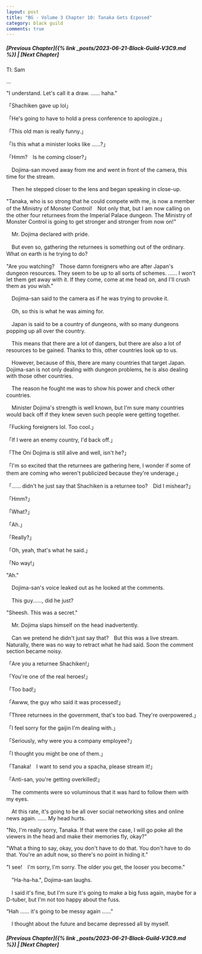 ```yaml
---
layout: post
title: "BG - Volume 3 Chapter 10: Tanaka Gets Ecposed"
category: black guild
comments: true
---
```


##### [Previous Chapter]({% link _posts/2023-06-21-Black-Guild-V3C9.md %}) \| [Next Chapter]


Tl: Sam

…

"I understand. Let's call it a draw. ...... haha."


「Shachiken gave up lol」

「He's going to have to hold a press conference to apologize.」

「This old man is really funny.」
<!--more-->
「Is this what a minister looks like ......?」

「Hmm?　Is he coming closer?」


　Dojima-san moved away from me and went in front of the camera, this time for the stream.

　Then he stepped closer to the lens and began speaking in close-up.


"Tanaka, who is so strong that he could compete with me, is now a member of the Ministry of Monster Control!　Not only that, but I am now calling on the other four returnees from the Imperial Palace dungeon. The Ministry of Monster Control is going to get stronger and stronger from now on!"


　Mr. Dojima declared with pride.

　But even so, gathering the returnees is something out of the ordinary. What on earth is he trying to do?


"Are you watching?　Those damn foreigners who are after Japan's dungeon resources. They seem to be up to all sorts of schemes. ...... I won't let them get away with it. If they come, come at me head on, and I'll crush them as you wish."


　Dojima-san said to the camera as if he was trying to provoke it.

　Oh, so this is what he was aiming for.


　Japan is said to be a country of dungeons, with so many dungeons popping up all over the country.

　This means that there are a lot of dangers, but there are also a lot of resources to be gained. Thanks to this, other countries look up to us.


　However, because of this, there are many countries that target Japan. Dojima-san is not only dealing with dungeon problems, he is also dealing with those other countries.


　The reason he fought me was to show his power and check other countries.

　Minister Dojima's strength is well known, but I'm sure many countries would back off if they knew seven such people were getting together.


「Fucking foreigners lol. Too cool.」

「If I were an enemy country, I'd back off.」

「The Oni Dojima is still alive and well, isn't he?」

「I'm so excited that the returnees are gathering here, I wonder if some of them are coming who weren't publicized because they're underage.」

「...... didn't he just say that Shachiken is a returnee too?　Did I mishear?」

「Hmm?」

「What?」

「Ah.」

「Really?」

「Oh, yeah, that's what he said.」

「No way!」


"Ah."


　Dojima-san's voice leaked out as he looked at the comments.

　This guy......, did he just?


"Sheesh. This was a secret."


　Mr. Dojima slaps himself on the head inadvertently.

　Can we pretend he didn't just say that?　But this was a live stream. Naturally, there was no way to retract what he had said. Soon the comment section became noisy.


「Are you a returnee Shachiken!」

「You're one of the real heroes!」

「Too bad!」

「Awww, the guy who said it was processed!」

「Three returnees in the government, that's too bad. They're overpowered.」

「I feel sorry for the gaijin I'm dealing with.」

「Seriously, why were you a company employee?」

「I thought you might be one of them.」

「Tanaka!　I want to send you a spacha, please stream it!」

「Anti-san, you're getting overkilled!」


　The comments were so voluminous that it was hard to follow them with my eyes.

　At this rate, it's going to be all over social networking sites and online news again. ...... My head hurts.


"No, I'm really sorry, Tanaka. If that were the case, I will go poke all the viewers in the head and make their memories fly, okay?"

"What a thing to say, okay, you don't have to do that. You don't have to do that. You're an adult now, so there's no point in hiding it."

"I see!　I'm sorry, I'm sorry. The older you get, the looser you become."


　"Ha-ha-ha.", Dojima-san laughs.

　I said it's fine, but I'm sure it's going to make a big fuss again, maybe for a D-tuber, but I'm not too happy about the fuss.


“Hah ...... it's going to be messy again ......"


　I thought about the future and became depressed all by myself.



##### [Previous Chapter]({% link _posts/2023-06-21-Black-Guild-V3C9.md %}) \| [Next Chapter]